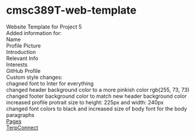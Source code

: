# cmsc389T-web-template

Website Template for Project 5 \
    Added information for: \
        Name \
        Profile Picture \
        Introduction \
        Relevant Info \
        Interests \
        GitHub Profile \
    Custom style changes: \
        chagned font to Inter for everything \
        changed header background color to a more pinkish color rgb(255, 73, 73) \
        changed footer background color to match new header background color \
        increased profile protrait size to height: 225px and width: 240px \
        changed font colors to black and increased size of body font for the body paragraphs \
    [Pages](https://dobbaq.github.io/cmsc389T-web-template/) \
    [TerpConnect](https://terpconnect.umd.edu/~jbelden/cmsc389T-web-template/)
    
